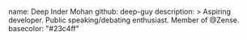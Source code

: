name: Deep Inder Mohan
github: deep-guy
description: >
  Aspiring developer. Public speaking/debating enthusiast. Member of @Zense.
basecolor: "#23c4ff"
